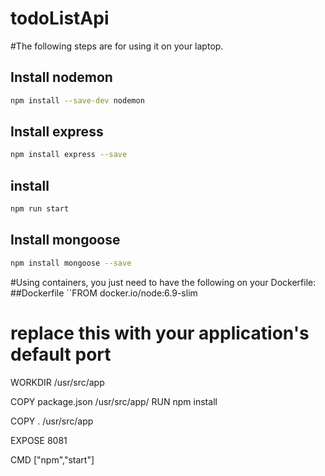 # todoListApi
#The following steps are for using it on your laptop.

## Install nodemon
```sh
npm install --save-dev nodemon
```

## Install express
```sh
npm install express --save
```

## install
```sh
npm run start 
```

## Install mongoose
```sh
npm install mongoose --save
```
#Using containers, you just need to have the following on your Dockerfile:
##Dockerfile
``FROM docker.io/node:6.9-slim
# replace this with your application's default port

WORKDIR /usr/src/app

COPY package.json /usr/src/app/
RUN npm install

COPY . /usr/src/app 

EXPOSE 8081

CMD ["npm","start"]
```
